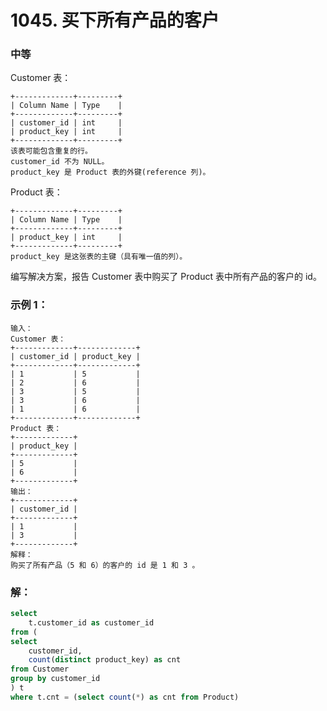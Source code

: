 # 1045. 买下所有产品的客户

### 中等

Customer 表：

    +-------------+---------+
    | Column Name | Type    |
    +-------------+---------+
    | customer_id | int     |
    | product_key | int     |
    +-------------+---------+
    该表可能包含重复的行。
    customer_id 不为 NULL。
    product_key 是 Product 表的外键(reference 列)。

Product 表：

    +-------------+---------+
    | Column Name | Type    |
    +-------------+---------+
    | product_key | int     |
    +-------------+---------+
    product_key 是这张表的主键（具有唯一值的列）。

编写解决方案，报告 Customer 表中购买了 Product 表中所有产品的客户的 id。

### 示例 1：

    输入：
    Customer 表：
    +-------------+-------------+
    | customer_id | product_key |
    +-------------+-------------+
    | 1           | 5           |
    | 2           | 6           |
    | 3           | 5           |
    | 3           | 6           |
    | 1           | 6           |
    +-------------+-------------+
    Product 表：
    +-------------+
    | product_key |
    +-------------+
    | 5           |
    | 6           |
    +-------------+
    输出：
    +-------------+
    | customer_id |
    +-------------+
    | 1           |
    | 3           |
    +-------------+
    解释：
    购买了所有产品（5 和 6）的客户的 id 是 1 和 3 。

### 解：

```sql
select 
    t.customer_id as customer_id
from (
select 
    customer_id,
    count(distinct product_key) as cnt
from Customer
group by customer_id
) t
where t.cnt = (select count(*) as cnt from Product)
```